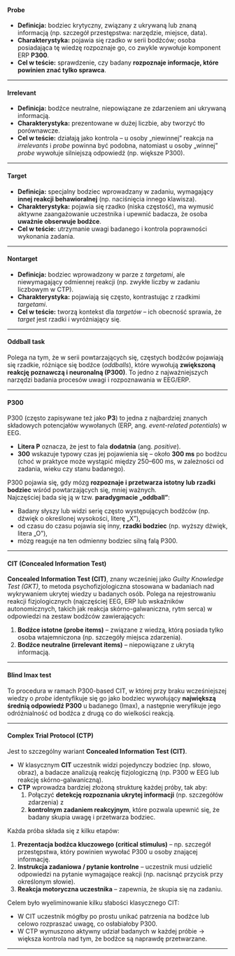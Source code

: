 #### Probe
- **Definicja:** bodziec krytyczny, związany z ukrywaną lub znaną informacją (np. szczegół przestępstwa: narzędzie, miejsce, data).
- **Charakterystyka:** pojawia się rzadko w serii bodźców; osoba posiadająca tę wiedzę rozpoznaje go, co zwykle wywołuje komponent ERP **P300**.
- **Cel w teście:** sprawdzenie, czy badany **rozpoznaje informacje, które powinien znać tylko sprawca**.
---
#### Irrelevant
- **Definicja:** bodźce neutralne, niepowiązane ze zdarzeniem ani ukrywaną informacją.
- **Charakterystyka:** prezentowane w dużej liczbie, aby tworzyć tło porównawcze.
- **Cel w teście:** działają jako kontrola – u osoby „niewinnej” reakcja na _irrelevants_ i _probe_ powinna być podobna, natomiast u osoby „winnej” _probe_ wywołuje silniejszą odpowiedź (np. większe P300).
---
#### Target
- **Definicja:** specjalny bodziec wprowadzany w zadaniu, wymagający **innej reakcji behawioralnej** (np. naciśnięcia innego klawisza).
- **Charakterystyka:** pojawia się rzadko (niska częstość), ma wymusić aktywne zaangażowanie uczestnika i upewnić badacza, że osoba **uważnie obserwuje bodźce**.
- **Cel w teście:** utrzymanie uwagi badanego i kontrola poprawności wykonania zadania.
---
#### Nontarget
- **Definicja:** bodziec wprowadzony w parze z _targetami_, ale niewymagający odmiennej reakcji (np. zwykłe liczby w zadaniu liczbowym w CTP).
- **Charakterystyka:** pojawiają się często, kontrastując z rzadkimi _targetami_.
- **Cel w teście:** tworzą kontekst dla _targetów_ – ich obecność sprawia, że _target_ jest rzadki i wyróżniający się.

---
#### Oddball task
Polega na tym, że w serii powtarzających się, częstych bodźców pojawiają się rzadkie, różniące się bodźce (_oddballs_), które wywołują **zwiększoną reakcję poznawczą i neuronalną (P300)**. To jedno z najważniejszych narzędzi badania procesów uwagi i rozpoznawania w EEG/ERP.

---
#### P300
P300 (często zapisywane też jako **P3**) to jedna z najbardziej znanych składowych potencjałów wywołanych (ERP, ang. _event-related potentials_) w EEG.
- **Litera P** oznacza, że jest to fala **dodatnia** (ang. _positive_).
- **300** wskazuje typowy czas jej pojawienia się – około **300 ms** po bodźcu (choć w praktyce może wystąpić między 250–600 ms, w zależności od zadania, wieku czy stanu badanego).

P300 pojawia się, gdy mózg **rozpoznaje i przetwarza istotny lub rzadki bodziec** wśród powtarzających się, mniej ważnych.  
Najczęściej bada się ją w tzw. **paradygmacie „oddball”**:
- Badany słyszy lub widzi serię często występujących bodźców (np. dźwięk o określonej wysokości, literę „X”),
- od czasu do czasu pojawia się inny, **rzadki bodziec** (np. wyższy dźwięk, litera „O”),
- mózg reaguje na ten odmienny bodziec silną falą P300.

---
#### CIT (Concealed Information Test)
**Concealed Information Test (CIT)**, znany wcześniej jako _Guilty Knowledge Test (GKT)_, to metoda psychofizjologiczna stosowana w badaniach nad wykrywaniem ukrytej wiedzy u badanych osób. Polega na rejestrowaniu reakcji fizjologicznych (najczęściej EEG, ERP lub wskaźników autonomicznych, takich jak reakcja skórno-galwaniczna, rytm serca) w odpowiedzi na zestaw bodźców zawierających:
1. **Bodźce istotne (probe items)** – związane z wiedzą, którą posiada tylko osoba wtajemniczona (np. szczegóły miejsca zdarzenia).
2. **Bodźce neutralne (irrelevant items)** – niepowiązane z ukrytą informacją.

---
#### Blind Imax test 
To procedura w ramach P300-based CIT, w której przy braku wcześniejszej wiedzy o _probe_ identyfikuje się go jako bodziec wywołujący **największą średnią odpowiedź P300** u badanego (Imax), a następnie weryfikuje jego odróżnialność od bodźca z drugą co do wielkości reakcją.

---
#### Complex Trial Protocol (CTP)
Jest to szczególny wariant **Concealed Information Test (CIT)**.
- W klasycznym **CIT** uczestnik widzi pojedynczy bodziec (np. słowo, obraz), a badacze analizują reakcję fizjologiczną (np. P300 w EEG lub reakcję skórno-galwaniczną).
- **CTP** wprowadza bardziej złożoną strukturę każdej próby, tak aby:
    1. Połączyć **detekcję rozpoznania ukrytej informacji** (np. szczegółów zdarzenia) z
    2. **kontrolnym zadaniem reakcyjnym**, które pozwala upewnić się, że badany skupia uwagę i przetwarza bodziec.

Każda próba składa się z kilku etapów:
1. **Prezentacja bodźca kluczowego (critical stimulus)** – np. szczegół przestępstwa, który powinien wywołać P300 u osoby znającej informację.
2. **Instrukcja zadaniowa / pytanie kontrolne** – uczestnik musi udzielić odpowiedzi na pytanie wymagające reakcji (np. nacisnąć przycisk przy określonym słowie).
3. **Reakcja motoryczna uczestnika** – zapewnia, że skupia się na zadaniu.

Celem było wyeliminowanie kilku słabości klasycznego CIT:
- W CIT uczestnik mógłby po prostu unikać patrzenia na bodźce lub celowo rozpraszać uwagę, co osłabiałoby P300.
- W CTP wymuszono aktywny udział badanych w każdej próbie → większa kontrola nad tym, że bodźce są naprawdę przetwarzane.

---
